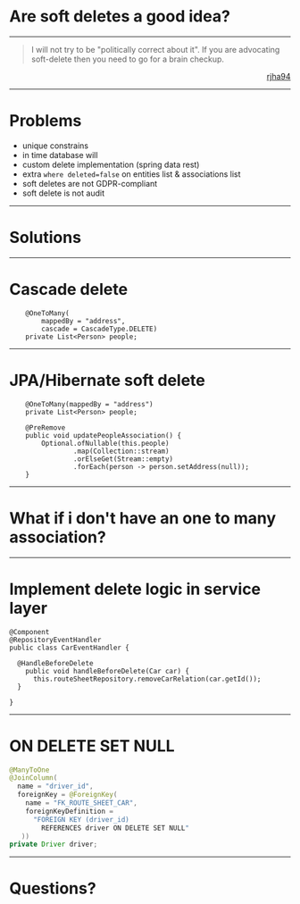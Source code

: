 Are soft deletes a good idea?
===

---

> I will not try to be "politically correct about it". If you are advocating soft-delete then you need to go for a brain checkup.
> 

<div style="text-align: right"><a href="https://stackoverflow.com/users/262376/rjha94">rjha94</a></div>

---

# Problems

- unique constrains
- in time database will 
- custom delete implementation (spring data rest)
- extra ```where deleted=false``` on entities list & associations list
- soft deletes are not GDPR-compliant
- soft delete is not audit
---

# Solutions

---
# Cascade delete

```
    @OneToMany(
    	mappedBy = "address",
    	cascade = CascadeType.DELETE)
    private List<Person> people;

```

---
# JPA/Hibernate soft delete

```
    @OneToMany(mappedBy = "address")
    private List<Person> people;
    
    @PreRemove
    public void updatePeopleAssociation() {
        Optional.ofNullable(this.people)
                .map(Collection::stream)
                .orElseGet(Stream::empty)
                .forEach(person -> person.setAddress(null));
    }
```


---
# What if i don't have an one to many association?

---

# Implement delete logic in service layer

```
@Component
@RepositoryEventHandler
public class CarEventHandler {

  @HandleBeforeDelete
    public void handleBeforeDelete(Car car) {
      this.routeSheetRepository.removeCarRelation(car.getId());
  }

}
```
---

# ON DELETE SET NULL

```java
@ManyToOne
@JoinColumn(
  name = "driver_id",
  foreignKey = @ForeignKey(
    name = "FK_ROUTE_SHEET_CAR",
    foreignKeyDefinition = 
      "FOREIGN KEY (driver_id) 
      	REFERENCES driver ON DELETE SET NULL"
   ))
private Driver driver;
```
---

# Questions?